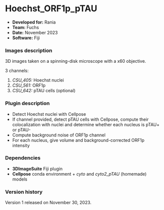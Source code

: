 #  Hoechst_ORF1p_pTAU

* **Developed for:** Rania
* **Team:** Fuchs
* **Date:** November 2023
* **Software:** Fiji

### Images description

3D images taken on a spinning-disk microscope with a x60 objective.

3 channels:
  1. *CSU_405:* Hoechst nuclei
  2. *CSU_561:* ORF1p
  2. *CSU_642:* pTAU cells (optional)


### Plugin description

* Detect Hoechst nuclei with Cellpose
* If channel provided, detect pTAU cells with Cellpose, compute their colocalization with nuclei and determine whether each nucleus is pTAU+ or pTAU-
* Compute background noise of ORF1p channel
* For each nucleus, give volume and background-corrected ORF1p intensity

### Dependencies

* **3DImageSuite** Fiji plugin
* **Cellpose** conda environment + *cyto* and *cyto2_pTAU* (homemade) models

### Version history

Version 1 released on November 30, 2023.

